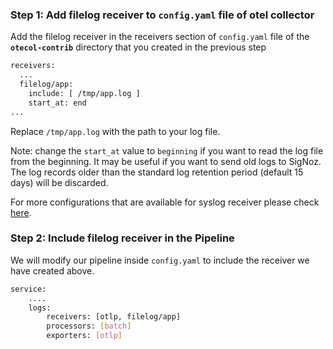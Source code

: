 ### Step 1: Add filelog receiver to `config.yaml` file of otel collector

Add the filelog receiver in the receivers section of `config.yaml` file of the **`otecol-contrib`** directory that you created in the previous step

```bash
receivers:
  ...
  filelog/app:
    include: [ /tmp/app.log ]
    start_at: end
...
```
Replace `/tmp/app.log` with the path to your log file.

Note: change the `start_at` value to `beginning` if you want to read the log file from the beginning. It may be useful if you want to send old logs to SigNoz. The log records older than the standard log retention period (default 15 days) will be discarded.

For more configurations that are available for syslog receiver please check [here](https://github.com/open-telemetry/opentelemetry-collector-contrib/tree/main/receiver/filelogreceiver).

### Step 2: Include filelog receiver in the Pipeline
We will modify our pipeline inside `config.yaml` to include the receiver we have created above.
```bash
service:
    ....
    logs:
        receivers: [otlp, filelog/app]
        processors: [batch]
        exporters: [otlp]
```